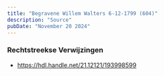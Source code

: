 ```yaml
---
title: "Begravene Willem Walters 6-12-1799 (604)"
description: "Source"
pubDate: "November 20 2024"
---
```


### Rechtstreekse Verwijzingen
- https://hdl.handle.net/21.12121/193998599